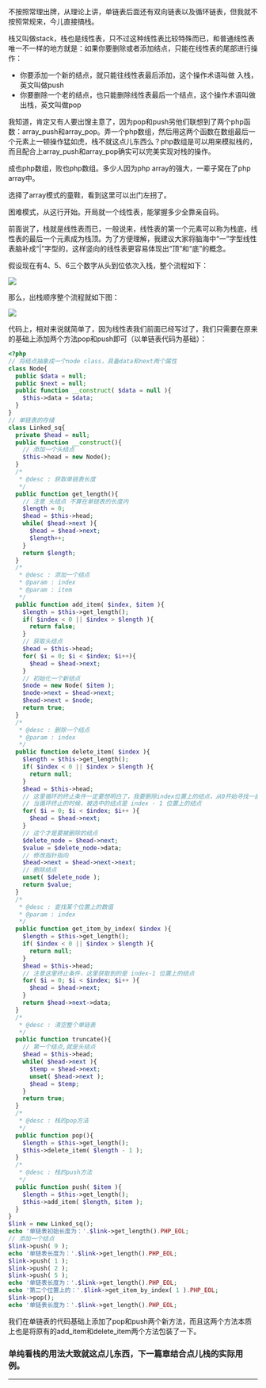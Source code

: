 不按照常理出牌，从理论上讲，单链表后面还有双向链表以及循环链表，但我就不按照常规来，今儿直接搞栈。

栈又叫做stack，栈也是线性表，只不过这种线性表比较特殊而已，和普通线性表唯一不一样的地方就是：如果你要删除或者添加结点，只能在线性表的尾部进行操作：
- 你要添加一个新的结点，就只能往线性表最后添加，这个操作术语叫做 入栈，英文叫做push
- 你要删除一个老的结点，也只能删除线性表最后一个结点，这个操作术语叫做 出栈，英文叫做pop

我知道，肯定又有人要出馊主意了，因为pop和push另他们联想到了两个php函数：array_push和array_pop。弄一个php数组，然后用这两个函数在数组最后一个元素上一顿操作猛如虎，栈不就这点儿东西么？php数组是可以用来模拟栈的，而且配合上array_push和array_pop确实可以完美实现对栈的操作。

成也php数组，败也php数组。多少人因为php array的强大，一辈子窝在了php array中。

选择了array模式的童鞋，看到这里可以出门左拐了。

困难模式，从这行开始。开局就一个线性表，能掌握多少全靠亲自码。

前面说了，栈就是线性表而已，一般说来，线性表的第一个元素可以称为栈底，线性表的最后一个元素成为栈顶。为了方便理解，我建议大家将脑海中“一”字型线性表脑补成“|”字型的，这样竖向的线性表更容易体现出“顶”和“底”的概念。

假设现在有4、5、6三个数字从头到位依次入栈，整个流程如下：

![](http://static.ti-node.com/6402002893670449153)

那么，出栈顺序整个流程就如下图：

![](http://static.ti-node.com/6402003359204638720)

代码上，相对来说就简单了，因为线性表我们前面已经写过了，我们只需要在原来的基础上添加两个方法pop和push即可（以单链表代码为基础）：
```php
<?php
// 将结点抽象成一个node class，具备data和next两个属性
class Node{
  public $data = null;
  public $next = null;
  public function __construct( $data = null ){
    $this->data = $data;
  }
}
// 单链表的存储
class Linked_sq{
  private $head = null;
  public function __construct(){
    // 添加一个头结点
    $this->head = new Node(); 
  }
  /*
   * @desc : 获取单链表长度
   */
  public function get_length(){
    // 注意 头结点 不算在单链表的长度内
    $length = 0;
    $head = $this->head;
    while( $head->next ){
      $head = $head->next; 
      $length++;
    }
    return $length;
  }
  /*
   * @desc : 添加一个结点
   * @param : index
   * @param : item 
   */
  public function add_item( $index, $item ){
    $length = $this->get_length(); 
    if( $index < 0 || $index > $length ){
      return false;
    }
    // 获取头结点
    $head = $this->head;
    for( $i = 0; $i < $index; $i++){
      $head = $head->next;
    }
    // 初始化一个新结点
    $node = new Node( $item ); 
    $node->next = $head->next;
    $head->next = $node; 
    return true;
  }
  /*
   * @desc : 删除一个结点
   * @param : index
   */
  public function delete_item( $index ){
    $length = $this->get_length();
    if( $index < 0 || $index > $length ){
      return null;
    } 
    $head = $this->head; 
    // 这里循环的终止条件一定要想明白了，我要删除index位置上的结点，从0开始寻找一直到index这个结点，但是
    // 当循环终止的时候，被选中的结点是 index - 1 位置上的结点
    for( $i = 0; $i < $index; $i++ ){
      $head = $head->next; 
    }
    // 这个才是要被删除的结点
    $delete_node = $head->next;  
    $value = $delete_node->data;
    // 修改指针指向
    $head->next = $head->next->next;
    // 删除结点
    unset( $delete_node );
    return $value;
  }
  /*
   * @desc : 查找某个位置上的数值 
   * @param : index
   */
  public function get_item_by_index( $index ){
    $length = $this->get_length(); 
    if( $index < 0 || $index > $length ){
      return null;
    }
    $head = $this->head;
    // 注意这里终止条件，这里获取到的是 index-1 位置上的结点
    for( $i = 0; $i < $index; $i++ ){
      $head = $head->next;
    } 
    return $head->next->data;
  }
  /*
   * @desc : 清空整个单链表
   */
  public function truncate(){
    // 第一个结点,就是头结点
    $head = $this->head;
    while( $head->next ){
      $temp = $head->next;
      unset( $head->next );
      $head = $temp;
    }
    return true;
  }
  /*
   * @desc : 栈的pop方法
   */
  public function pop(){
    $length = $this->get_length();
    $this->delete_item( $length - 1 );
  }
  /*
   * @desc : 栈的push方法
   */
  public function push( $item ){
    $length = $this->get_length();
    $this->add_item( $length, $item );
  }
}
$link = new Linked_sq();
echo '单链表初始长度为：'.$link->get_length().PHP_EOL;
// 添加一个结点
$link->push( 9 );
echo '单链表长度为：'.$link->get_length().PHP_EOL;
$link->push( 1 );
$link->push( 2 );
$link->push( 5 );
echo '单链表长度为：'.$link->get_length().PHP_EOL;
echo '第二个位置上的：'.$link->get_item_by_index( 1 ).PHP_EOL;
$link->pop();
echo '单链表长度为：'.$link->get_length().PHP_EOL;
```

我们在单链表的代码基础上添加了pop和push两个新方法，而且这两个方法本质上也是将原有的add_item和delete_item两个方法包装了一下。

### 单纯看栈的用法大致就这点儿东西，下一篇章结合点儿栈的实际用例。

---
